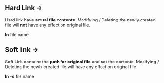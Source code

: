 ## Hard Link ->

Hard link have **actual file contents**.
Modifying / Deleting the newly created file will **not** have any effect on original file.

**ln** file name

## Soft link ->

Soft Link contains the **path for original file** and not the contents.
Modifying / Deleting the newly created file will have any effect on original file

**ln -s** file name
